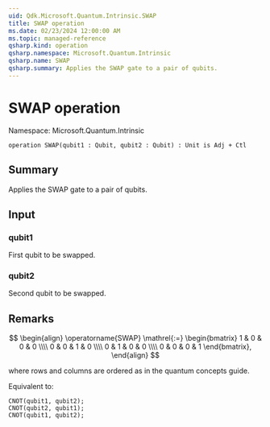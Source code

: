 ```yaml
---
uid: Qdk.Microsoft.Quantum.Intrinsic.SWAP
title: SWAP operation
ms.date: 02/23/2024 12:00:00 AM
ms.topic: managed-reference
qsharp.kind: operation
qsharp.namespace: Microsoft.Quantum.Intrinsic
qsharp.name: SWAP
qsharp.summary: Applies the SWAP gate to a pair of qubits.
---
```


# SWAP operation

Namespace: Microsoft.Quantum.Intrinsic

```qsharp
operation SWAP(qubit1 : Qubit, qubit2 : Qubit) : Unit is Adj + Ctl
```

## Summary
Applies the SWAP gate to a pair of qubits.

## Input
### qubit1
First qubit to be swapped.
### qubit2
Second qubit to be swapped.

## Remarks
$$
\begin{align}
    \operatorname{SWAP} \mathrel{:=}
    \begin{bmatrix}
        1 & 0 & 0 & 0 \\\\
        0 & 0 & 1 & 0 \\\\
        0 & 1 & 0 & 0 \\\\
        0 & 0 & 0 & 1
    \end{bmatrix},
\end{align}
$$

where rows and columns are ordered as in the quantum concepts guide.

Equivalent to:
```qsharp
CNOT(qubit1, qubit2);
CNOT(qubit2, qubit1);
CNOT(qubit1, qubit2);
```
